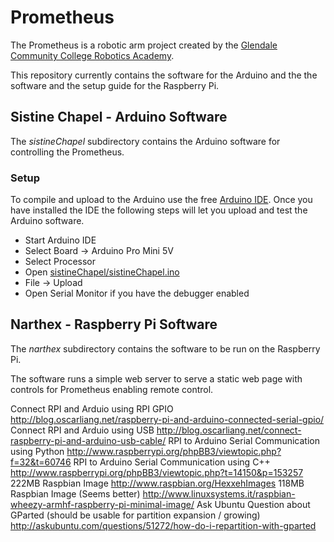 Prometheus
==========

The Prometheus is a robotic arm project created by the [Glendale Community College Robotics Academy][0].

This repository currently contains the software for the Arduino and the the software and the setup guide for the Raspberry Pi.

Sistine Chapel - Arduino Software
---------------------------------

The _sistineChapel_ subdirectory contains the Arduino software for controlling the Prometheus.

### Setup

To compile and upload to the Arduino use the free [Arduino IDE][1]. Once you have installed the IDE the following steps will let you upload and test the Arduino software.

* Start Arduino IDE
* Select Board -> Arduino Pro Mini 5V
* Select Processor
* Open [sistineChapel/sistineChapel.ino][2] 
* File -> Upload
* Open Serial Monitor if you have the debugger enabled

Narthex - Raspberry Pi Software
-------------------------------

The _narthex_ subdirectory contains the software to be run on the Raspberry Pi. 

The software runs a simple web server to serve a static web page with controls for Prometheus enabling remote control.

Connect RPI and Arduio using RPI GPIO http://blog.oscarliang.net/raspberry-pi-and-arduino-connected-serial-gpio/
Connect RPI and Arduio using USB http://blog.oscarliang.net/connect-raspberry-pi-and-arduino-usb-cable/
RPI to Arduino Serial Communication using Python http://www.raspberrypi.org/phpBB3/viewtopic.php?f=32&t=60746
RPI to Arduino Serial Communication using C++ http://www.raspberrypi.org/phpBB3/viewtopic.php?t=14150&p=153257
222MB Raspbian Image http://www.raspbian.org/HexxehImages
118MB Raspbian Image (Seems better) http://www.linuxsystems.it/raspbian-wheezy-armhf-raspberry-pi-minimal-image/
Ask Ubuntu Question about GParted (should be usable for partition expansion / growing) http://askubuntu.com/questions/51272/how-do-i-repartition-with-gparted

[0]: http://www.robotics.glendale.edu
[1]: http://arduino.cc/en/Main/Software
[2]: https://github.com/gcc-robotics/prometheus/blob/master/sistineChapel/sistineChapel.ino